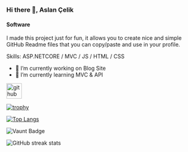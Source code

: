 ### Hi there 👋, Aslan Çelik
#### Software
I made this project just for fun, it allows you to create nice and simple GitHub Readme files that you can copy/paste and use in your profile.

Skills: ASP.NETCORE / MVC / JS / HTML / CSS

- 🔭 I’m currently working on Blog Site 
- 🌱 I’m currently learning MVC & API 


[<img src='https://cdn.jsdelivr.net/npm/simple-icons@3.0.1/icons/github.svg' alt='github' height='40'>](https://github.com/aslan324)  

[![trophy](https://github-profile-trophy.vercel.app/?username=aslan324)](https://github.com/ryo-ma/github-profile-trophy)

[![Top Langs](https://github-readme-stats.vercel.app/api/top-langs/?username=aslan324)](https://github.com/anuraghazra/github-readme-stats)

![Vaunt Badge](https://api.vaunt.dev/v1/github/entities/aslan324/contributions?format=svg&private=false)  

![GitHub streak stats](https://streak-stats.demolab.com/?user=aslan324)  

